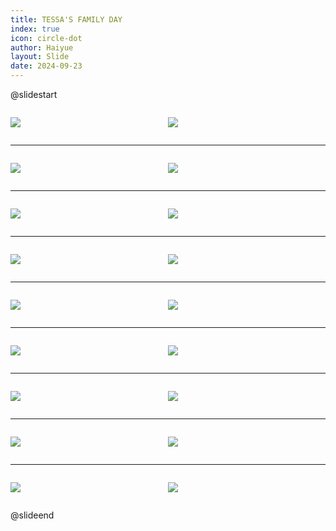 ```yaml
---
title: TESSA'S FAMILY DAY
index: true
icon: circle-dot
author: Haiyue
layout: Slide
date: 2024-09-23
---
```

 
@slidestart

<div style="display:flex">
<div style="flex:1">

![](/reading/english/Level-Z/TESSA'S%20FAMILY%20DAY/001.webp)
</div>
<div style="flex:1">

![](/reading/english/Level-Z/TESSA'S%20FAMILY%20DAY/002.webp)
</div>
</div>

---

<div style="display:flex">
<div style="flex:1">

![](/reading/english/Level-Z/TESSA'S%20FAMILY%20DAY/003.webp)
</div>
<div style="flex:1">

![](/reading/english/Level-Z/TESSA'S%20FAMILY%20DAY/004.webp)
</div>
</div>

---

<div style="display:flex">
<div style="flex:1">

![](/reading/english/Level-Z/TESSA'S%20FAMILY%20DAY/005.webp)
</div>
<div style="flex:1">

![](/reading/english/Level-Z/TESSA'S%20FAMILY%20DAY/006.webp)
</div>
</div>

---

<div style="display:flex">
<div style="flex:1">

![](/reading/english/Level-Z/TESSA'S%20FAMILY%20DAY/007.webp)
</div>
<div style="flex:1">

![](/reading/english/Level-Z/TESSA'S%20FAMILY%20DAY/008.webp)
</div>
</div>

---

<div style="display:flex">
<div style="flex:1">

![](/reading/english/Level-Z/TESSA'S%20FAMILY%20DAY/009.webp)
</div>
<div style="flex:1">

![](/reading/english/Level-Z/TESSA'S%20FAMILY%20DAY/010.webp)
</div>
</div>

---

<div style="display:flex">
<div style="flex:1">

![](/reading/english/Level-Z/TESSA'S%20FAMILY%20DAY/011.webp)
</div>
<div style="flex:1">

![](/reading/english/Level-Z/TESSA'S%20FAMILY%20DAY/012.webp)
</div>
</div>

---

<div style="display:flex">
<div style="flex:1">

![](/reading/english/Level-Z/TESSA'S%20FAMILY%20DAY/013.webp)
</div>
<div style="flex:1">

![](/reading/english/Level-Z/TESSA'S%20FAMILY%20DAY/014.webp)
</div>
</div>

---

<div style="display:flex">
<div style="flex:1">

![](/reading/english/Level-Z/TESSA'S%20FAMILY%20DAY/015.webp)
</div>
<div style="flex:1">

![](/reading/english/Level-Z/TESSA'S%20FAMILY%20DAY/016.webp)
</div>
</div>

---

<div style="display:flex">
<div style="flex:1">

![](/reading/english/Level-Z/TESSA'S%20FAMILY%20DAY/017.webp)
</div>
<div style="flex:1">

![](/reading/english/Level-Z/TESSA'S%20FAMILY%20DAY/018.webp)
</div>
</div>

@slideend